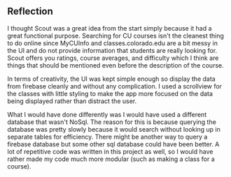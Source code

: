 ## Reflection

I thought Scout was a great idea from the start simply because it had a great functional purpose.
Searching for CU courses isn't the cleanest thing to do online since MyCUInfo and classes.colorado.edu
are a bit messy in the UI and do not provide information that students are really looking for.
Scout offers you ratings, course averages, and difficulty which I think are things that should
be mentioned even before the description of the course.

In terms of creativity, the UI was kept simple enough so display the data from firebase cleanly and without
any complication. I used a scrollview for the classes with little styling to make the app more focused
on the data being displayed rather than distract the user.

What I would have done differently was I would have used a different database that wasn't NoSql. The reason for
this is because querying the database was pretty slowly because it would search without looking up in separate tables
for efficiency. There might be another way to query a firebase database but some other sql database could have been
better. A lot of repetitive code was written in this project as well, so I would have rather made my code much more modular
(such as making a class for a course).
